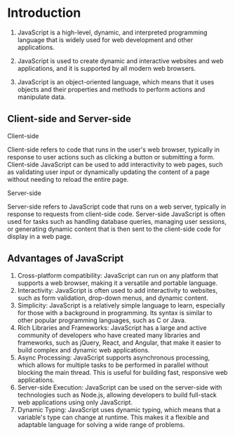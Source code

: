# Introduction

1. JavaScript is a high-level, dynamic, and interpreted programming language that is widely used for web development and other applications.

2. JavaScript is used to create dynamic and interactive websites and web applications, and it is supported by all modern web browsers.

3. JavaScript is an object-oriented language, which means that it uses objects and their properties and methods to perform actions and manipulate data.

## Client-side and Server-side

Client-side

Client-side refers to code that runs in the user's web browser, typically in response to user actions such as clicking a button or submitting a form. Client-side JavaScript can be used to add interactivity to web pages, such as validating user input or dynamically updating the content of a page without needing to reload the entire page.

Server-side

Server-side refers to JavaScript code that runs on a web server, typically in response to requests from client-side code. Server-side JavaScript is often used for tasks such as handling database queries, managing user sessions, or generating dynamic content that is then sent to the client-side code for display in a web page.

## Advantages of JavaScript

1. Cross-platform compatibility: JavaScript can run on any platform that supports a web browser, making it a versatile and portable language.
2. Interactivity: JavaScript is often used to add interactivity to websites, such as form validation, drop-down menus, and dynamic content.
3. Simplicity: JavaScript is a relatively simple language to learn, especially for those with a background in programming. Its syntax is similar to other popular programming languages, such as C or Java.
4. Rich Libraries and Frameworks: JavaScript has a large and active community of developers who have created many libraries and frameworks, such as jQuery, React, and Angular, that make it easier to build complex and dynamic web applications.
5. Async Processing: JavaScript supports asynchronous processing, which allows for multiple tasks to be performed in parallel without blocking the main thread. This is useful for building fast, responsive web applications.
6. Server-side Execution: JavaScript can be used on the server-side with technologies such as Node.js, allowing developers to build full-stack web applications using only JavaScript.
7. Dynamic Typing: JavaScript uses dynamic typing, which means that a variable's type can change at runtime. This makes it a flexible and adaptable language for solving a wide range of problems.
